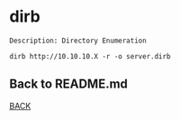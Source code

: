 # dirb

```
Description: Directory Enumeration

dirb http://10.10.10.X -r -o server.dirb
```

## Back to README.md
[BACK](../README.md)